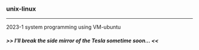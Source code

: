 ### unix-linux
***
2023-1 system programming using VM-ubuntu

#####  *>> I'll break the side mirror of the Tesla sometime soon... <<*

